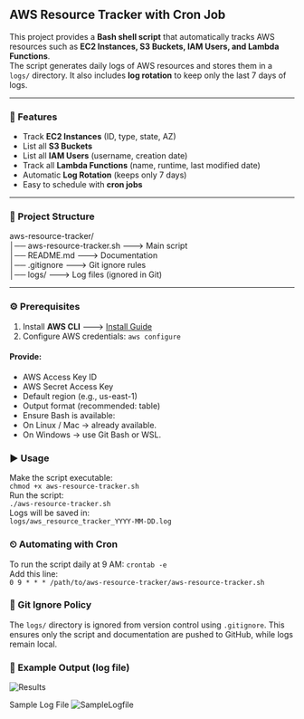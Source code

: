 ## AWS Resource Tracker with Cron Job

This project provides a **Bash shell script** that automatically tracks AWS resources such as **EC2 Instances, S3 Buckets, IAM Users, and Lambda Functions**.  
The script generates daily logs of AWS resources and stores them in a `logs/` directory. It also includes **log rotation** to keep only the last 7 days of logs.

---

### 🚀 Features
- Track **EC2 Instances** (ID, type, state, AZ)
- List all **S3 Buckets**
- List all **IAM Users** (username, creation date)
- Track all **Lambda Functions** (name, runtime, last modified date)
- Automatic **Log Rotation** (keeps only 7 days)
- Easy to schedule with **cron jobs**

---

### 📂 Project Structure

aws-resource-tracker/ <br>
│── aws-resource-tracker.sh ---> Main script<br>
│── README.md ---> Documentation<br>
│── .gitignore ---> Git ignore rules<br>
│── logs/ ---> Log files (ignored in Git)<br>


---

### ⚙️ Prerequisites
1. Install **AWS CLI** ---> [Install Guide](https://docs.aws.amazon.com/cli/latest/userguide/getting-started-install.html)
2. Configure AWS credentials:
   ```aws configure```

#### Provide:<br>
- AWS Access Key ID<br>
- AWS Secret Access Key<br>
- Default region (e.g., us-east-1)<br>
- Output format (recommended: table)<br>
- Ensure Bash is available:<br>
- On Linux / Mac → already available.<br>
- On Windows → use Git Bash or WSL.<br>

### ▶️ Usage

Make the script executable:<br>
```chmod +x aws-resource-tracker.sh```<br>
Run the script:<br>
```./aws-resource-tracker.sh```<br>
Logs will be saved in:<br>
```logs/aws_resource_tracker_YYYY-MM-DD.log```<br>

### ⏲ Automating with Cron

To run the script daily at 9 AM:
```crontab -e```<br>
Add this line:<br>
```0 9 * * * /path/to/aws-resource-tracker/aws-resource-tracker.sh```

### 📝 Git Ignore Policy

The ```logs/``` directory is ignored from version control using ```.gitignore```.
This ensures only the script and documentation are pushed to GitHub, while logs remain local.

### 📌 Example Output (log file)

![Results](https://github.com/Raafiya-Gouher/aws-resource-tracker/blob/main/images/Output-resource-tracker.png)

Sample Log File
![SampleLogfile](https://github.com/Raafiya-Gouher/aws-resource-tracker/blob/main/images/Sample-Logfile.png)